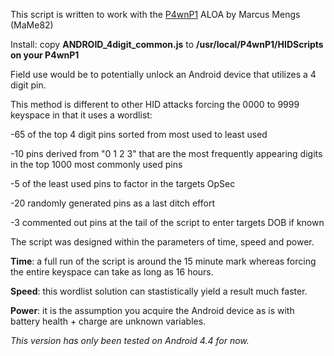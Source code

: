 This script is written to work with the [P4wnP1](https://github.com/RoganDawes/P4wnP1_aloa) ALOA by Marcus Mengs (MaMe82)

Install: copy **ANDROID_4digit_common.js** to **/usr/local/P4wnP1/HIDScripts on your P4wnP1**

Field use would be to potentially unlock an Android device that utilizes a 4 digit pin. 

This method is different to other HID attacks forcing the 0000 to 9999 keyspace in that it uses a wordlist:

-65 of the top 4 digit pins sorted from most used to least used

-10 pins derived from "0 1 2 3" that are the most frequently appearing digits in the top 1000 most commonly used pins

-5 of the least used pins to factor in the targets OpSec

-20 randomly generated pins as a last ditch effort

-3 commented out pins at the tail of the script to enter targets DOB if known





The script was designed within the parameters of time, speed and power.

**Time**: a full run of the script is around the 15 minute mark whereas forcing the entire keyspace can take as long as 16 hours. 

**Speed**: this wordlist solution can stastistically yield a result much faster.

**Power**: it is the assumption you acquire the Android device as is with battery health + charge are unknown variables.





*This version has only been tested on Android 4.4 for now.*
